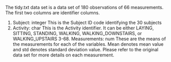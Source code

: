The tidy.txt data set is a data set of 180 observations of 66 measurements. 
The first two columns are identifier columns.

1. Subject: integer This is the Subject ID code identifying the 30 subjects
2. Activity: char This is the Activity identifier. It can be either LAYING, SITTING, STANDING, WALKING, WALKING_DOWNSTAIRS, or WALKING_UPSTAIRS
3-68. Measurements: num These are the means of the measurements for each of the variables. Mean denotes mean value and std denotes standard deviation value. Please refer to the original data set for more details on each measurement. 
